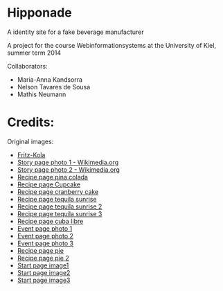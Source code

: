 Hipponade
=========

A identity site for a fake beverage manufacturer


A project for the course Webinformationsystems at the University of Kiel, summer term 2014

Collaborators:

* Maria-Anna Kandsorra
* Nelson Tavares de Sousa
* Mathis Neumann

Credits:
===============
Original images:

* [Fritz-Kola](http://fritz-kola.de)
* [Story page photo 1 - Wikimedia.org](http://en.wikipedia.org/wiki/Timeline_of_young_people's_rights_in_the_United_States#mediaviewer/File:Eight_year_old_newsie_in_St_Louis.png)
* [Story page photo 2 - Wikimedia.org](http://commons.wikimedia.org/wiki/File:Child_labor_in_United_States,_8_year_old.jpg)
* [Recipe page pina colada](http://relax-langenfeld.de/wp-content/uploads/2014/03/pinacolada.jpg)
* [Recipe page Cupcake](https://www.flickr.com/photos/mandarina94/6283079141/in/photostream/)
* [Recipe page cranberry cake](http://www.azafran.de/images/cranberry-kuchen.jpg)
* [Recipe page tequila sunrise](https://www.flickr.com/photos/freetheimage/12154683804)
* [Recipe page tequila sunrise 2](https://www.flickr.com/photos/49771112@N04/4564978494)
* [Recipe page tequila sunrise 3](https://www.flickr.com/photos/reeselloyd/5062816750)
* [Recipe page cuba libre](https://www.flickr.com/photos/marie_astier/3600514684)
* [Event page photo 1](http://www.flensburg-online.de/fotos/kurzgruss_nizza.jpg)
* [Event page photo 2](http://de.tinypic.com/view.php?pic=walzid&s=7#.U7_yy_l_t5I)
* [Event page photo 3](https://www.schulfahrt.de/bilder/8000/mvp/strandfotos-rostock/dancing-at-the-beach.jpg)
* [Recipe page pie](https://www.flickr.com/photos/benimoto/2109973292)
* [Recipe page pie 2](https://www.flickr.com/photos/djwtwo/8177516875)
* [Start page image1](https://www.flickr.com/photos/suckamc/2643190902/in/photolist-52z3yW-31Lj-5uLLHN-dawjZ-sT-6QYkqU-81TP7Q-e1JABb-5oBUfR-5YQ8L2-6mWaiY-5Qwof-4CZUEB-9ySAMD-dexPgs-ezmbdV-MXGH-5kxw4o-KECFm-bgJ7zM-7BGAdE-G1gZ7-kazNCH-8qM77w-2WWqNB-bD5kDd-2X1Ubu-rhuTj-6dZgJm-hAywVW-4ja4Uw-dFs3v-6fMKMp-zdoBq-5xveA-gNwuU-9xYnxH-2L1Ts-xrC2J-k9y3d6-jYcV6R-4mbFMt-nmnEB6-4syfb-JgGsp-dyM17R-aGheRT-5PDBMH-eAQxWc-8X3Thy)
* [Start page image2](https://www.flickr.com/photos/8106459@N07/5972076187)
* [Start page image3](https://www.flickr.com/photos/aigle_dore/7914623918)

